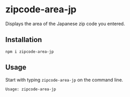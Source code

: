 # zipcode-area-jp
Displays the area of the Japanese zip code you entered.

## Installation
```
npm i zipcode-area-jp
```
## Usage
Start with typing `zipcode-area-jp` on the command line.
```
Usage: zipcode-area-jp
```
